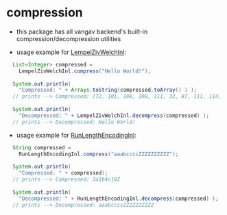 
# compression

+ this package has all vangav backend's built-in compression/decompression utilities

+ usage example for [LempelZivWelchInl](https://github.com/vangav/vos_backend/blob/master/src/com/vangav/backend/compression/LempelZivWelchInl.java):
```java
  List<Integer> compressed =
    LempelZivWelchInl.compress("Hello World!");
  
  System.out.println(
    "Compressed: " + Arrays.toString(compressed.toArray() ) );
  // prints --> Compressed: [72, 101, 108, 108, 111, 32, 87, 111, 114, 108, 100, 33]
  
  System.out.println(
    "Decompressed: " + LempelZivWelchInl.decompress(compressed) );
  // prints --> Decompressed: Hello World!
```

+ usage example for [RunLengthEncodingInl](https://github.com/vangav/vos_backend/blob/master/src/com/vangav/backend/compression/RunLengthEncodingInl.java):
```java
  String compressed =
    RunLengthEncodingInl.compress("aaabccccZZZZZZZZZZ");
    
  System.out.println(
    "Compressed: " + compressed);
  // prints --> Compressed: 3a1b4c10Z
  
  System.out.println(
    "Decompressed: " + RunLengthEncodingInl.decompress(compressed) );
  // prints --> Decompressed: aaabccccZZZZZZZZZZ
```
